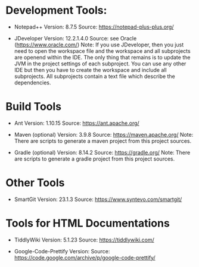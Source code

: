 
# Development Tools:

* Notepad++
  Version: 8.7.5
  Source: https://notepad-plus-plus.org/

* JDeveloper
  Version: 12.2.1.4.0
  Source: see Oracle (https://www.oracle.com/)
  Note: If you use JDeveloper, then you just need to open the workspace file
        and the workspace and all subprojects are openend within the IDE.
		The only thing that remains is to update the JVM in the project
		settings of each subproject.
		You can use any other IDE but then you have to create the workspace
		and include all subprojects. All subprojects contain a text file
		which describe the dependencies.

# Build Tools

* Ant
  Version: 1.10.15
  Source: https://ant.apache.org/

* Maven (optional)
  Version: 3.9.8
  Source: https://maven.apache.org/
  Note: There are scripts to generate a maven project from this project
        sources.

* Gradle (optional)
  Version: 8.14.2
  Source: https://gradle.org/
  Note: There are scripts to generate a gradle project from this project
        sources.

# Other Tools

* SmartGit
  Version: 23.1.3
  Source: https://www.syntevo.com/smartgit/

# Tools for HTML Documentations

* TiddlyWiki
  Version: 5.1.23
  Source: https://tiddlywiki.com/

* Google-Code-Prettify
  Version:
  Source: https://code.google.com/archive/p/google-code-prettify/
